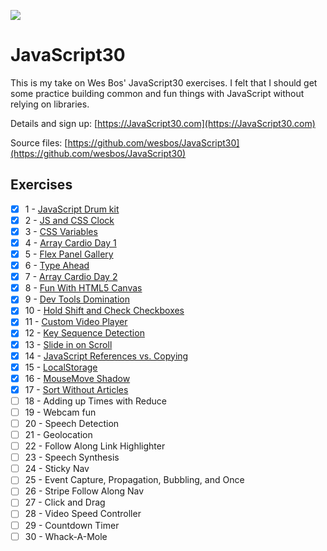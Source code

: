 ![](https://javascript30.com/images/JS3-social-share.png)

# JavaScript30

This is my take on Wes Bos' JavaScript30 exercises. I felt that I should get some practice building common and fun things with JavaScript without relying on libraries.

Details and sign up: [https://JavaScript30.com](https://JavaScript30.com)

Source files: [https://github.com/wesbos/JavaScript30](https://github.com/wesbos/JavaScript30)


## Exercises
- [x] 1 - [JavaScript Drum kit](https://github.com/svillegascreative/JavaScript30/tree/master/01%20-%20JavaScript%20Drum%20Kit)
- [x] 2 - [JS and CSS Clock](https://github.com/svillegascreative/JavaScript30/tree/master/02%20-%20JS%20and%20CSS%20Clock)
- [x] 3 - [CSS Variables](https://github.com/svillegascreative/JavaScript30/tree/master/03%20-%20CSS%20Variables)
- [x] 4 - [Array Cardio Day 1](https://github.com/svillegascreative/JavaScript30/tree/master/04%20-%20Array%20Cardio%20Day%201)
- [x] 5 - [Flex Panel Gallery](https://github.com/svillegascreative/JavaScript30/tree/master/05%20-%20Flex%20Panel%20Gallery)
- [x] 6 - [Type Ahead](https://github.com/svillegascreative/JavaScript30/tree/master/06%20-%20Type%20Ahead)
- [x] 7 - [Array Cardio Day 2](https://github.com/svillegascreative/JavaScript30/tree/master/07%20-%20Array%20Cardio%20Day%202)
- [x] 8 - [Fun With HTML5 Canvas](https://github.com/svillegascreative/JavaScript30/tree/master/08%20-%20Fun%20with%20HTML5%20Canvas)
- [x] 9 - [Dev Tools Domination](https://github.com/svillegascreative/JavaScript30/tree/master/09%20-%20Dev%20Tools%20Domination)
- [x] 10 - [Hold Shift and Check Checkboxes](https://github.com/svillegascreative/JavaScript30/tree/master/10%20-%20Hold%20Shift%20and%20Check%20Checkboxes)
- [x] 11 - [Custom Video Player](https://github.com/svillegascreative/JavaScript30/tree/master/11%20-%20Custom%20Video%20Player)
- [x] 12 - [Key Sequence Detection](https://github.com/svillegascreative/JavaScript30/tree/master/12%20-%20Key%20Sequence%20Detection)
- [x] 13 - [Slide in on Scroll](https://github.com/svillegascreative/JavaScript30/tree/master/13%20-%20Slide%20in%20on%20Scroll)
- [x] 14 - [JavaScript References vs. Copying](https://github.com/svillegascreative/JavaScript30/tree/master/14%20-%20JavaScript%20References%20VS%20Copying)
- [x] 15 - [LocalStorage](https://github.com/svillegascreative/JavaScript30/tree/master/15%20-%20LocalStorage)
- [x] 16 - [MouseMove Shadow](https://github.com/svillegascreative/JavaScript30/tree/master/16%20-%20Mouse%20Move%20Shadow)
- [x] 17 - [Sort Without Articles](https://github.com/svillegascreative/JavaScript30/tree/master/17%20-%20Sort%20Without%20Articles)
- [ ] 18 - Adding up Times with Reduce
- [ ] 19 - Webcam fun
- [ ] 20 - Speech Detection
- [ ] 21 - Geolocation
- [ ] 22 - Follow Along Link Highlighter
- [ ] 23 - Speech Synthesis
- [ ] 24 - Sticky Nav
- [ ] 25 - Event Capture, Propagation, Bubbling, and Once
- [ ] 26 - Stripe Follow Along Nav
- [ ] 27 - Click and Drag
- [ ] 28 - Video Speed Controller
- [ ] 29 - Countdown Timer
- [ ] 30 - Whack-A-Mole
